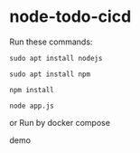 # node-todo-cicd

Run these commands:


`sudo apt install nodejs`


`sudo apt install npm`


`npm install`

`node app.js`

or Run by docker compose

demo

